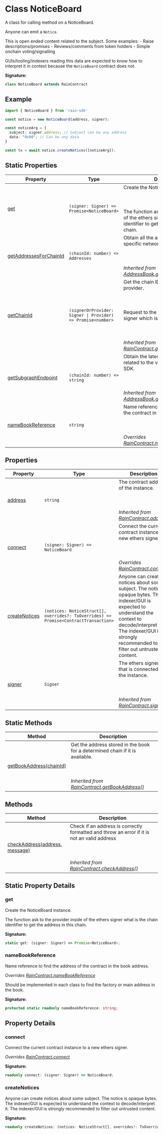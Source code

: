 
# Class NoticeBoard

A class for calling method on a NoticeBoard.

Anyone can emit a `Notice`<!-- -->.

This is open ended content related to the subject. Some examples: - Raise descriptions/promises - Reviews/comments from token holders - Simple onchain voting/signalling

GUIs/tooling/indexers reading this data are expected to know how to interpret it in context because the `NoticeBoard` contract does not.

<b>Signature:</b>

```typescript
class NoticeBoard extends RainContract 
```

## Example


```typescript
import { NoticeBoard } from 'rain-sdk'

const notice = new NoticeBoard(address, signer);

const noticeArg = {
  subject: signer.address; // Subject can be any address
  data: "0x00"; // Can be any data
}

const tx = await notice.createNotices([noticeArg]);

```

## Static Properties

|  Property | Type | Description |
|  --- | --- | --- |
|  [get](./noticeboard.md#get-property-static) | `(signer: Signer) => Promise<NoticeBoard>` | Create the NoticeBoard instance.<br></br><br></br>The function ask to the provider inside of the ethers signer what is the chain identifier to get the address in this chain. |
|  [getAddressesForChainId](./addressbook.md#getAddressesForChainId-property-static) | `(chainId: number) => Addresses` | Obtain all the addresses deployed in a specific network with a chain ID.<br></br><br></br>*Inherited from [AddressBook.getAddressesForChainId](./addressbook.md#getAddressesForChainId-property-static)* |
|  [getChainId](./raincontract.md#getChainId-property-static) | `(signerOrProvider: Signer \| Provider) => Promise<number>` | Get the chain ID from a valid ethers provider.<br></br><br></br>Request to the provider stored in the signer which is the chain ID.<br></br><br></br>*Inherited from [RainContract.getChainId](./raincontract.md#getChainId-property-static)* |
|  [getSubgraphEndpoint](./addressbook.md#getSubgraphEndpoint-property-static) | `(chainId: number) => string` | Obtain the latest subgraph endpoint related to the version that use the SDK.<br></br><br></br>*Inherited from [AddressBook.getSubgraphEndpoint](./addressbook.md#getSubgraphEndpoint-property-static)* |
|  [nameBookReference](./noticeboard.md#nameBookReference-property-static) | `string` | Name reference to find the address of the contract in the book address.<br></br><br></br>*Overrides [RainContract.nameBookReference](./raincontract.md#nameBookReference-property-static)* |

## Properties

|  Property | Type | Description |
|  --- | --- | --- |
|  [address](./raincontract.md#address-property) | `string` | The contract address of the instance.<br></br><br></br>*Inherited from [RainContract.address](./raincontract.md#address-property)* |
|  [connect](./noticeboard.md#connect-property) | `(signer: Signer) => NoticeBoard` | Connect the current contract instance to a new ethers signer.<br></br><br></br>*Overrides [RainContract.connect](./raincontract.md#connect-property)* |
|  [createNotices](./noticeboard.md#createNotices-property) | `(notices: NoticeStruct[], overrides?: TxOverrides) => Promise<ContractTransaction>` | Anyone can create notices about some subject. The notice is opaque bytes. The indexer/GUI is expected to understand the context to decode/interpret it. The indexer/GUI is strongly recommended to filter out untrusted content. |
|  [signer](./raincontract.md#signer-property) | `Signer` | The ethers signer that is connected to the instance.<br></br><br></br>*Inherited from [RainContract.signer](./raincontract.md#signer-property)* |

## Static Methods

|  Method | Description |
|  --- | --- |
|  [getBookAddress(chainId)](./raincontract.md#getBookAddress-method-static-1) | Get the address stored in the book for a determined chain if it is available.<br></br><br></br>*Inherited from [RainContract.getBookAddress()](./raincontract.md#getBookAddress-method-static-1)* |

## Methods

|  Method | Description |
|  --- | --- |
|  [checkAddress(address, message)](./raincontract.md#checkAddress-method-1) | Check if an address is correctly formatted and throw an error if it is not an valid address<br></br><br></br>*Inherited from [RainContract.checkAddress()](./raincontract.md#checkAddress-method-1)* |

## Static Property Details

<a id="get-property-static"></a>

### get

Create the NoticeBoard instance.

The function ask to the provider inside of the ethers signer what is the chain identifier to get the address in this chain.

<b>Signature:</b>

```typescript
static get: (signer: Signer) => Promise<NoticeBoard>;
```

<a id="nameBookReference-property-static"></a>

### nameBookReference

Name reference to find the address of the contract in the book address.

*Overrides [RainContract.nameBookReference](./raincontract.md#nameBookReference-property-static)*

Should be implemented in each class to find the factory or main address in the book.

<b>Signature:</b>

```typescript
protected static readonly nameBookReference: string;
```

## Property Details

<a id="connect-property"></a>

### connect

Connect the current contract instance to a new ethers signer.

*Overrides [RainContract.connect](./raincontract.md#connect-property)*

<b>Signature:</b>

```typescript
readonly connect: (signer: Signer) => NoticeBoard;
```

<a id="createNotices-property"></a>

### createNotices

Anyone can create notices about some subject. The notice is opaque bytes. The indexer/GUI is expected to understand the context to decode/interpret it. The indexer/GUI is strongly recommended to filter out untrusted content.

<b>Signature:</b>

```typescript
readonly createNotices: (notices: NoticeStruct[], overrides?: TxOverrides) => Promise<ContractTransaction>;
```
